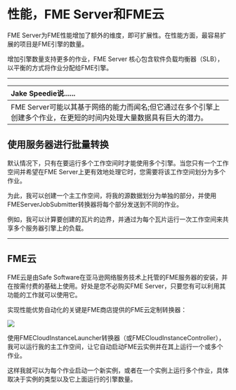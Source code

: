 # 性能，FME Server和FME云

FME Server为FME性能增加了额外的维度，即可扩展性。在性能方面，最容易扩展的项目是FME引擎的数量。

增加引擎数量支持更多的作业，FME Server 核心包含软件负载均衡器（SLB），以平衡的方式将作业分配给FME引擎。

---

| Jake Speedie说...... |
|:---|
| FME Server可能以其基于网络的能力而闻名;但它通过在多个引擎上创建多个作业，在更短的时间内处理大量数据具有巨大的潜力。 |

## 使用服务器进行批量转换

默认情况下，只有在要运行多个工作空间时才能使用多个引擎。当您只有一个工作空间并希望在FME Server上更有效地处理它时，您需要将该工作空间划分为多个作业。

为此，我可以创建一个主工作空间，将我的源数据划分为单独的部分，并使用FMEServerJobSubmitter转换器将每个部分发送到不同的作业。

例如，我可以计算要创建的瓦片的边界，并通过为每个瓦片运行一次工作空间来共享多个服务器引擎上的负载。

---

## FME云

FME云是由Safe Software在亚马逊网络服务技术上托管的FME服务器的安装，并在按需付费的基础上使用。好处是您不必购买FME Server，只要您有可以利用其功能的工作就可以使用它。

实现性能优势自动化的关键是FME商店提供的FME云定制转换器：

![](../../DesktopAdvanced2WorkspaceDesign/Images/Img2.045.FMECloudTransformers.png)

使用FMECloudInstanceLauncher转换器（或FMECloudInstanceController），我可以运行我的主工作空间，让它自动启动FME云实例并在其上运行一个或多个作业。

这样我就可以为每个作业启动一个新实例，或者在一个实例上运行多个作业，具体取决于实例的类型以及它上面运行的引擎数量。
